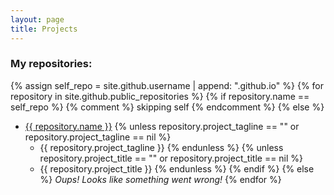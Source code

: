 ```yaml
---
layout: page
title: Projects
---
```


### My repositories:
{% assign self_repo = site.github.username | append: ".github.io" %}
{% for repository in site.github.public_repositories %}
  {% if repository.name == self_repo %}
    {% comment %} skipping self {% endcomment %}
  {% else %}
* <a href="{{ repository.html_url }}">{{ repository.name }}</a>
    {% unless repository.project_tagline == "" or repository.project_tagline == nil %}
    - {{ repository.project_tagline }}
    {% endunless %}
    {% unless repository.project_title == "" or repository.project_title == nil %}
    - {{ repository.project_title }}
    {% endunless %}
  {% endif %}
{% else %}
*Oups! Looks like something went wrong!*
{% endfor %}

